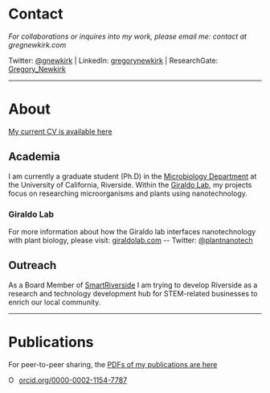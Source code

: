 # Contact
*For collaborations or inquires into my work, please email me: contact at gregnewkirk.com*

Twitter: [@gnewkirk](https://twitter.com/gnewkirk) | LinkedIn: [gregorynewkirk](https://www.linkedin.com/in/gnewkirk/) | ResearchGate: [Gregory_Newkirk](https://www.researchgate.net/profile/Gregory_Newkirk)

---

# About
[My current CV is available here](https://docs.google.com/document/d/1GMQIeWOHNwR5acxJ16g87z2KY46fDu-M4VFr1dSr23k/edit?usp=sharing)

## Academia
I am currently a graduate student (Ph.D) in the [Microbiology Department](http://microbiology.ucr.edu/) at the University of California, Riverside. Within the [Giraldo Lab](http://giraldolab.com/), my projects focus on researching microorganisms and plants using nanotechnology. 

### Giraldo Lab

For more information about how the Giraldo lab interfaces nanotechnology with plant biology, please visit: [giraldolab.com](http://giraldolab.com/) -- Twitter: [@plantnanotech](https://twitter.com/plantnanotech)

## Outreach
As a Board Member of [SmartRiverside](http://smartriverside.com) I am trying to develop Riverside as a research and technology development hub for STEM-related businesses to enrich our local community.

---

# Publications
For peer-to-peer sharing, the [PDFs of my publications are here](https://paperpile.com/shared/DOodWq)

<div itemscope itemtype="https://schema.org/Person"><a itemprop="sameAs" content="https://orcid.org/0000-0002-1154-7787" href="https://orcid.org/0000-0002-1154-7787" target="orcid.widget" rel="noopener noreferrer" style="vertical-align:top;"><img src="https://orcid.org/sites/default/files/images/orcid_16x16.png" style="width:1em;margin-right:.5em;" alt="ORCID iD icon">orcid.org/0000-0002-1154-7787</a></div> 

